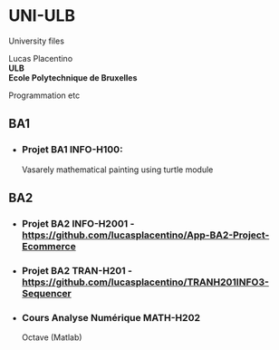 # UNI-ULB
University files  

Lucas Placentino  
**ULB  
Ecole Polytechnique de Bruxelles**  

Programmation etc  

## BA1
- ### Projet BA1 INFO-H100:  
  Vasarely mathematical painting using turtle module  

## BA2
- ### Projet BA2 INFO-H2001 - https://github.com/lucasplacentino/App-BA2-Project-Ecommerce  
- ### Projet BA2 TRAN-H201 - https://github.com/lucasplacentino/TRANH201INFO3-Sequencer  
- ### Cours Analyse Numérique MATH-H202  
  Octave (Matlab)  
